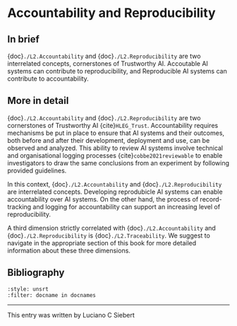# Accountability and Reproducibility

## In brief

{doc}`./L2.Accountability` and {doc}`./L2.Reproducibility` are two interrelated concepts, cornerstones of Trustworthy AI. Accoutable AI systems can contribute to reproducibility, and Reproducible AI systems can contribute to accountability.

## More in detail

{doc}`./L2.Accountability` and {doc}`./L2.Reproducibility` are two cornerstones of Trustworthy AI {cite}`HLEG_Trust`. Accountability requires mechanisms be put in place to ensure that AI systems and their outcomes, both before and after their development, deployment and use, can be observed and analyzed. This ability to review AI systems involve technical and organisational logging processes {cite}`cobbe2021reviewable` to enable investigators to draw the same conclusions from an experiment by following provided guidelines.

In this context, {doc}`./L2.Accountability` and {doc}`./L2.Reproducibility` are interrelated concepts. Developing reprodubicle AI systems can enable accountability over AI systems. On the other hand, the process of record-tracking and logging for accountability can support an increasing level of reproducibility.

A third dimension strictly correlated with {doc}`./L2.Accountability` and {doc}`./L2.Reproducibility` is {doc}`./L2.Traceability`. We suggest to navigate in the appropriate section of this book for more detailed information about these three dimensions.



## Bibliography

```{bibliography}
:style: unsrt
:filter: docname in docnames
```

---

This entry was written by Luciano C Siebert

